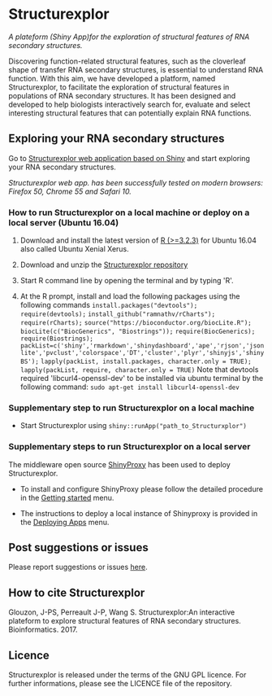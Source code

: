 # Structurexplor #

*A plateform (Shiny App)for the exploration of structural features of RNA secondary structures.*

Discovering function-related structural features, such as the cloverleaf shape of transfer RNA secondary structures, is essential to understand RNA function. With this aim, we have developed a platform, named Structurexplor, to facilitate the exploration of structural features in populations of RNA secondary structures. It has been designed and developed to help biologists interactively search for, evaluate and select interesting structural features that can potentially explain RNA functions.

## Exploring your RNA secondary structures ##

Go to [Structurexplor web application based on Shiny](https://mlrna.shinyapps.io/structurexplor-master/) and start exploring your RNA secondary structures. 

*Structurexplor web app. has been successfully tested on modern browsers: Firefox 50, Chrome 55 and Safari 10.* 

### How to run Structurexplor on a local machine or deploy on a local server (Ubuntu 16.04) ###
1. Download and install the latest version of [R (>=3.2.3)](https://www.r-project.org)
for Ubuntu 16.04 also called Ubuntu Xenial Xerus.

2. Download and unzip the [Structurexplor repository](https://github.com/jpsglouzon/structurexplor/archive/master.zip)

3. Start R command line by opening the terminal and by typing 'R'.

4. At the R prompt, install and load the following packages using the following commands 
`install.packages("devtools");`
`require(devtools);`
`install_github("ramnathv/rCharts");`
`require(rCharts);`
`source("https://bioconductor.org/biocLite.R");`
`biocLite(c("BiocGenerics", "Biostrings"));`
`require(BiocGenerics);`
`require(Biostrings);`
`packList=c('shiny','rmarkdown','shinydashboard','ape','rjson','jsonlite','pvclust','colorspace','DT','cluster','plyr','shinyjs','shinyBS');`
`lapply(packList, install.packages, character.only = TRUE);`
`lapply(packList, require, character.only = TRUE)`
Note that devtools required 'libcurl4-openssl-dev' to be installed via ubuntu terminal by the following command:
`sudo apt-get install libcurl4-openssl-dev`

### Supplementary step to run Structurexplor on a local machine ###
* Start Structurexplor using
`shiny::runApp("path_to_Structurxplor") `

### Supplementary steps to run Structurexplor on a local server ### 
The middleware open source [ShinyProxy](http://www.shinyproxy.io/) has been used to deploy Structurexplor. 

* To install and configure ShinyProxy please follow the detailed procedure in the [Getting started](http://www.shinyproxy.io/getting-started/) menu.

* The instructions to deploy a local instance of Shinyproxy is provided in the [Deploying Apps](http://www.shinyproxy.io/deploying-apps/) menu.

## Post suggestions or issues ##
Please report suggestions or issues [here](https://github.com/jpsglouzon/structurexplor/issues).

## How to cite Structurexplor ##
Glouzon, J-PS, Perreault J-P, Wang S. Structurexplor:An interactive plateform to explore 
structural features of RNA secondary structures. Bioinformatics. 2017.

## Licence ##
Structurexplor is released under the terms of the GNU GPL licence.
For further informations, please see the LICENCE file of the repository.



 
